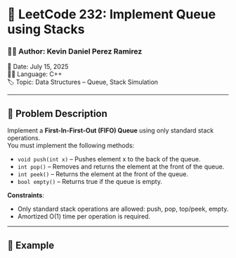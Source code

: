 # 🔄 LeetCode 232: Implement Queue using Stacks

### 👨‍💻 Author: Kevin Daniel Perez Ramirez  
📅 Date: July 15, 2025  
🧑‍🎓 Language: C++  
🏷️ Topic: Data Structures – Queue, Stack Simulation

---

## 📘 Problem Description

Implement a **First-In-First-Out (FIFO) Queue** using only standard stack operations.  
You must implement the following methods:

- `void push(int x)` – Pushes element x to the back of the queue.
- `int pop()` – Removes and returns the element at the front of the queue.
- `int peek()` – Returns the element at the front of the queue.
- `bool empty()` – Returns true if the queue is empty.

**Constraints**:
- Only standard stack operations are allowed: push, pop, top/peek, empty.
- Amortized O(1) time per operation is required.

---

## 🧪 Example

